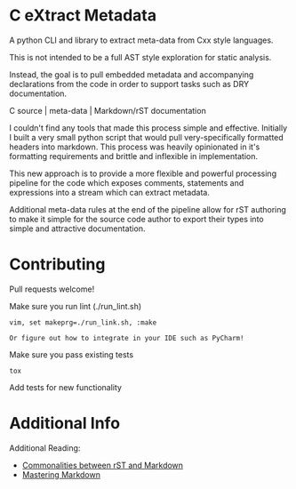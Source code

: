 # C eXtract Metadata

A python CLI and library to extract meta-data from Cxx style languages.

This is not intended to be a full AST style exploration for static analysis. 

Instead, the goal is to pull embedded metadata and accompanying declarations from the code in order to support tasks such as DRY documentation.

C source | meta-data | Markdown/rST documentation

I couldn't find any tools that made this process simple and effective. Initially I built a very small python script
that would pull very-specifically formatted headers into markdown. This process was heavily opinionated in it's formatting
requirements and brittle and inflexible in implementation. 

This new approach is to provide a more flexible and powerful processing pipeline for the code which exposes comments, 
statements and expressions into a stream which can extract metadata.

Additional meta-data rules at the end of the pipeline allow for rST authoring to make it simple for the source code author to export 
their types into simple and attractive documentation.

# Contributing

Pull requests welcome!

Make sure you run lint (./run_lint.sh)

    vim, set makeprg=./run_link.sh, :make

    Or figure out how to integrate in your IDE such as PyCharm!

Make sure you pass existing tests

    tox

Add tests for new functionality


# Additional Info

Additional Reading:

* [Commonalities between rST and Markdown](https://gist.github.com/dupuy/1855764)
* [Mastering Markdown](https://guides.github.com/features/mastering-markdown/)


